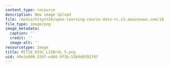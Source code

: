 ```yaml
---
content_type: resource
description: New image Upload
file: /media/https%3A/open-learning-course-data-rc.s3.amazonaws.com/18-02sc-multivariable-calculus-fall-2010/49e3e9003397e4609f3b53b9d0392f0f_MIT18_02SC_L15Brds_5.png
file_type: image/png
image_metadata:
  caption: ''
  credit: ''
  image-alt: ''
resourcetype: Image
title: MIT18_02SC_L15Brds_5.png
uid: 49e3e900-3397-e460-9f3b-53b9d0392f0f
---
```

